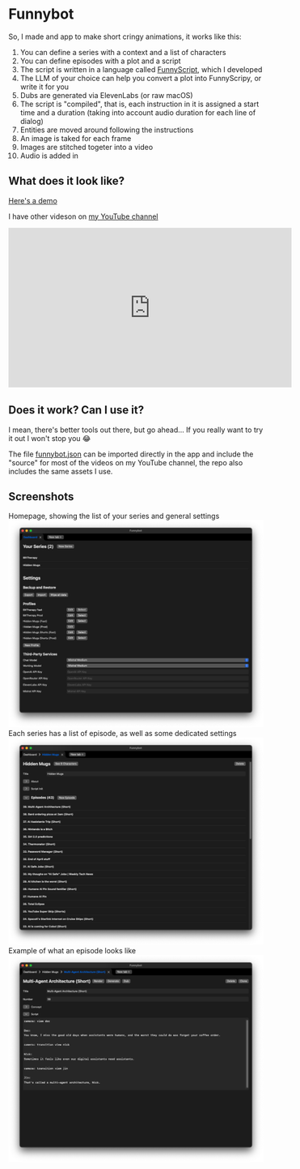 # Funnybot
So, I made and app to make short cringy animations, it works like this:

1. You can define a series with a context and a list of characters
2. You can define episodes with a plot and a script
3. The script is written in a language called [FunnyScript](Sources/Docs/funnyscripy_docs.md), which I developed
4. The LLM of your choice can help you convert a plot into FunnyScripy, or write it for you
5. Dubs are generated via ElevenLabs (or raw macOS)
6. The script is "compiled", that is, each instruction in it is assigned a start time and a duration (taking into account audio duration for each line of dialog)
7. Entities are moved around following the instructions
8. An image is taked for each frame
9. Images are stitched togeter into a video
10. Audio is added in

## What does it look like?
[Here's a demo](https://youtu.be/Q4dWr85J4hA?si=3acBM4IhfJ2b12bL)

I have other videson on [my YouTube channel](https://www.youtube.com/@HiddenMugs)

<iframe width="560" height="315" src="https://www.youtube.com/embed/Q4dWr85J4hA?si=nLaqTsjOZidvHcdI" title="YouTube video player" frameborder="0" allow="accelerometer; autoplay; clipboard-write; encrypted-media; gyroscope; picture-in-picture; web-share" referrerpolicy="strict-origin-when-cross-origin" allowfullscreen></iframe>

## Does it work? Can I use it?
I mean, there's better tools out there, but go ahead... If you really want to try it out I won't stop you 😂

The file [funnybot.json](funnybot.json) can be imported directly in the app and include the "source" for most of the videos on my YouTube channel, the repo also includes the same assets I use.

## Screenshots
Homepage, showing the list of your series and general settings
![Your series](screenshots/home.png)
Each series has a list of episode, as well as some dedicated settings
![Series details](screenshots/series-details.png)
Example of what an episode looks like
![Episode details](screenshots/episode-details.png)
